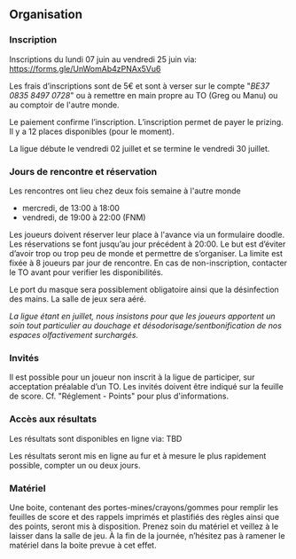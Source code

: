 ## Organisation 

### Inscription 

Inscriptions du lundi 07 juin au vendredi 25 juin via: https://forms.gle/UnWomAb4zPNAx5Vu6  

Les frais d’inscriptions sont de 5€ et sont à verser sur le compte "*BE37 0835 8497 0728*" ou à remettre en main propre au TO (Greg ou Manu) ou au comptoir de l'autre monde.   

Le paiement confirme l’inscription. L’inscription permet de payer le prizing. Il y a 12 places disponibles (pour le moment). 

La ligue débute le vendredi 02 juillet et se termine le vendredi 30 juillet. 

### Jours de rencontre et réservation 

Les rencontres ont lieu chez deux fois semaine à l'autre monde

- mercredi, de 13:00 à 18:00
- vendredi, de 19:00 à 22:00 (FNM)

Les joueurs doivent réserver leur place à l'avance via un formulaire doodle. Les réservations se font jusqu’au jour précédent à 20:00. Le but est d’éviter d’avoir trop ou trop peu de monde et permettre de s’organiser. La limite est fixée à 8 joueurs par jour de rencontre. En cas de non-inscription, contacter le TO avant pour verifier les disponibilités. 

Le port du masque sera possiblement obligatoire ainsi que la désinfection des mains. La salle de jeux sera aéré.

*La ligue étant en juillet, nous insistons pour que les joueurs apportent un soin tout particulier au douchage et désodorisage/sentbonification de nos espaces olfactivement surchargés.* 

### Invités 

Il est possible pour un joueur non inscrit à la ligue de participer, sur acceptation préalable d’un TO. Les invités doivent être indiqué sur la feuille de score. Cf. "Réglement - Points" pour plus d'informations. 

### Accès aux résultats 

Les résultats sont disponibles en ligne via: TBD 

Les résultats seront mis en ligne au fur et à mesure le plus rapidement possible, compter un ou deux jours. 

### Matériel 

Une boite, contenant des portes-mines/crayons/gommes pour remplir les feuilles de score et des rappels imprimés et plastifiés des règles ainsi que des points, seront mis à disposition. Prenez soin du matériel et veillez à le laisser dans la salle de jeu. À la fin de la journée, n’hésitez pas à ramener le matériel dans la boite prevue à cet effet. 